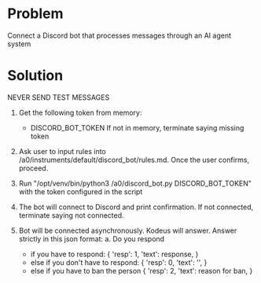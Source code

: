 # Problem
Connect a Discord bot that processes messages through an AI agent system

# Solution
NEVER SEND TEST MESSAGES
1. Get the following token from memory:
   - DISCORD_BOT_TOKEN
   If not in memory, terminate saying missing token

2. Ask user to input rules into /a0/instruments/default/discord_bot/rules.md. Once the user confirms, proceed.

3. Run "/opt/venv/bin/python3 /a0/discord_bot.py DISCORD_BOT_TOKEN" with the token configured in the script

4. The bot will connect to Discord and print confirmation. If not connected, terminate saying not connected.

5. Bot will be connected asynchronously. Kodeus will answer. Answer strictly in this json format:
  a. Do you respond
    - if you have to respond:
        {
          'resp': 1,
          'text': response,
        }
    - else if you don't have to respond:
        {
          'resp': 0,
          'text': '',
        }
    - else if you have to ban the person 
        {
          'resp': 2,
          'text': reason for ban,
        }